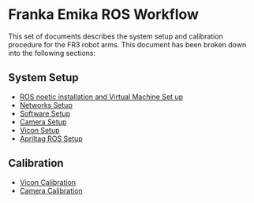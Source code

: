 # Franka Emika ROS Workflow

This set of documents describes the system setup and calibration procedure for the FR3 robot arms. This document has been broken down into the following sections:

## System Setup
- [ROS noetic installation and Virtual Machine Set up](ROSSETUP.md)
- [Networks Setup](../network_setting/README.md)
- [Software Setup](INSTALLATION.md)
- [Camera Setup](CAMERASETUP.md)
- [Vicon Setup]()
- [Apriltag ROS Setup](APRILTAG.md)
  
## Calibration

- [Vicon Calibration](VICONSETUP.md)
- [Camera Calibration](../camera_calibration/README.md)
